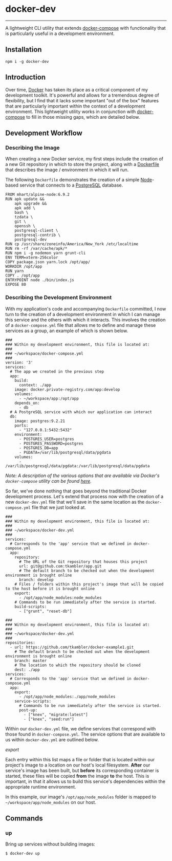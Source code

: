 # docker-dev

---

A lightweight CLI utility that extends [docker-compose](https://docs.docker.com/compose/) with functionality that is particularly useful in a development environment.

## Installation

    npm i -g docker-dev

## Introduction

Over time, [Docker](https://www.docker.com/) has taken its place as a critical component of my development toolkit. It's powerful and allows for a tremendous degree of flexibility, but I find that it lacks some important "out of the box" features that are particularly important within the context of a development environment. This lightweight utility works in conjunction with [docker-compose](https://docs.docker.com/compose/) to fill in those missing gaps, which are detailed below.

## Development Workflow

### Describing the Image

When creating a new Docker service, my first steps include the creation of a new Git repository in which to store the project, along with a [Dockerfile](https://docs.docker.com/engine/reference/builder/) that describes the image / environment in which it will run.

The following `Dockerfile` demonstrates the creation of a simple [Node](https://nodejs.org/)-based service that connects to a [PostgreSQL](https://www.postgresql.org/) database.

```
FROM mhart/alpine-node:6.9.2
RUN apk update &&
    apk upgrade &&
    apk add \
    bash \
    tzdata \
    git \
    openssh \
    postgresql-client \
    postgresql-contrib \
    postgresql-dev
RUN cp /usr/share/zoneinfo/America/New_York /etc/localtime
RUN rm -rf /var/cache/apk/*
RUN npm i -g nodemon yarn grunt-cli
ENV TERM=xterm-256color
COPY package.json yarn.lock /opt/app/
WORKDIR /opt/app
RUN yarn
COPY . /opt/app
ENTRYPOINT node ./bin/index.js
EXPOSE 80
```

### Describing the Development Environment

With my application's code and accompanying `Dockerfile` committed, I now turn to the creation of a development environment in which I can manage this service and the others with which it interacts. This involves the creation of a `docker-compose.yml` file that allows me to define and manage these services as a group, an example of which is shown below.

```
###
### Within my development environment, this file is located at:
###
### ~/workspace/docker-compose.yml
###
version: '3'
services:
  # The app we created in the previous step
  app:
    build:
      context: ./app
    image: docker.private-registry.com/app:develop
    volumes:
      - ~/workspace/app:/opt/app
    depends_on:
      - db
  # A PostgreSQL service with which our application can interact
  db:
    image: postgres:9.2.21
    ports:
      - "127.0.0.1:5432:5432"
    environment:
      - POSTGRES_USER=postgres
      - POSTGRES_PASSWORD=postgres
      - POSTGRES_DB=app
      - PGDATA=/var/lib/postgresql/data/pgdata
    volumes:
      - /var/lib/postgresql/data/pgdata:/var/lib/postgresql/data/pgdata
```

_Note: A description of the various options that are available via Docker's `docker-compose` utility can be found [here](https://docs.docker.com/compose/compose-file/)._

So far, we've done nothing that goes beyond the traditional Docker development process. Let's extend that process now with the creation of a new `docker-dev.yml` file that we'll save in the same location as the `docker-compose.yml` file that we just looked at.

```
###
### Within my development environment, this file is located at:
###
### ~/workspace/docker-dev.yml
###
services:
  # Corresponds to the 'app' service that we defined in docker-compose.yml
  app:
    repository:
      # The URL of the Git repository that houses this project
      url: git@github.com:tkambler/app.git
      # The default branch to be checked out when the development environment is brought online
      branch: develop
    # Files / folders within this project's image that will be copied to the host before it is brought online
    export:
      - /opt/app/node_modules:node_modules
    # Commands to be run immediately after the service is started.
    build-scripts:
      - ["grunt", "reset-db"]
```

```
###
### Within my development environment, this file is located at:
###
### ~/workspace/docker-dev.yml
###
repositories:
  - url: https://github.com/tkambler/docker-example1.git
    # The default branch to be checked out when the development environment is brought online
    branch: master
    # The location to which the repository should be cloned
    dest: ./app
services:
  # Corresponds to the 'app' service that we defined in docker-compose.yml
  app:
    export:
      - /opt/app/node_modules:./app/node_modules
    service-scripts:
      # Commands to be run immediately after the service is started.
      post-up:
        - ["knex", "migrate:latest"]
        - ["knex", "seed:run"]
```

Within our `docker-dev.yml` file, we define services that correspond with those found in `docker-compose.yml`. The service options that are available to us within `docker-dev.yml` are outlined below.

*export*

Each entry within this list maps a file or folder that is located within our project's image to a location on our host's local filesystem. **After** our service's image has been built, but **before** its corresponding container is started, these files will be copied **from** the image **to** the host. This is important, in that it allows us to build this service's dependencies within the appropriate runtime environment.

In this example, our image's `/opt/app/node_modules` folder is mapped to `~/workspace/app/node_modules` on our host.

## Commands

### up

Bring up services without building images:

    $ docker-dev up
